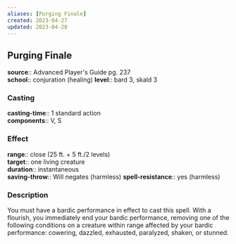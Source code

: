 ```yaml
---
aliases: [Purging Finale]
created: 2023-04-27
updated: 2023-04-28
---
```


## Purging Finale

**source**:: Advanced Player's Guide pg. 237  
**school**:: conjuration (healing)
**level**:: bard 3, skald 3

### Casting

**casting-time**:: 1 standard action  
**components**:: V, S

### Effect

**range**:: close (25 ft. + 5 ft./2 levels)  
**target**:: one living creature  
**duration**:: instantaneous  
**saving-throw**:: Will negates (harmless)
**spell-resistance**:: yes (harmless)

### Description

You must have a bardic performance in effect to cast this spell. With a flourish, you immediately end your bardic performance, removing one of the following conditions on a creature within range affected by your bardic performance: cowering, dazzled, exhausted, paralyzed, shaken, or stunned.
